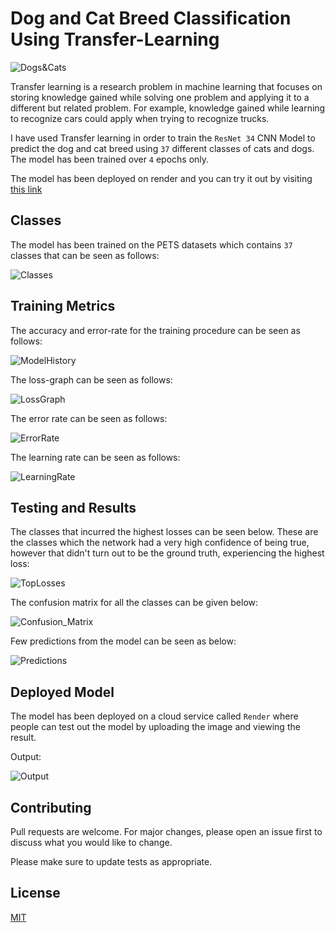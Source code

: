# Dog and Cat Breed Classification Using Transfer-Learning

![Dogs&Cats](dogs&cats.png)

Transfer learning is a research problem in machine learning that focuses on storing knowledge gained while solving one problem and applying it to a different but related problem. For example, knowledge gained while learning to recognize cars could apply when trying to recognize trucks.

I have used Transfer learning in order to train the ```ResNet 34``` CNN Model to predict the dog and cat breed using ```37``` different classes of cats and dogs. The model has been trained over ```4``` epochs only. 

The model has been deployed on render and you can try it out by visiting [this link](https://dogandcat-breed-classifier-by-namas.onrender.com/)

## Classes

The model has been trained on the PETS datasets which contains ```37``` classes that can be seen as follows:

![Classes](classes.png)

## Training Metrics

The accuracy and error-rate for the training procedure can be seen as follows:

![ModelHistory](model_history.png)

The loss-graph can be seen as follows:

![LossGraph](loss_graph.png)

The error rate can be seen as follows:

![ErrorRate](error_rate.png)

The learning rate can be seen as follows:

![LearningRate](learning_rate.png)

## Testing and Results

The classes that incurred the highest losses can be seen below. These are the classes which the network had a very high confidence of being true, however that didn't turn out to be the ground truth, experiencing the highest loss:

![TopLosses](top_losses.png)

The confusion matrix for all the classes can be given below:

![Confusion_Matrix](confusion_matrix.png)

Few predictions from the model can be seen as below:

![Predictions](predictions.png)



## Deployed Model

The model has been deployed on a cloud service called ```Render``` where people can test out the model by uploading the image and viewing the result.

Output:

![Output](output.png)

## Contributing
Pull requests are welcome. For major changes, please open an issue first to discuss what you would like to change.

Please make sure to update tests as appropriate.

## License
[MIT](https://choosealicense.com/licenses/mit/)

